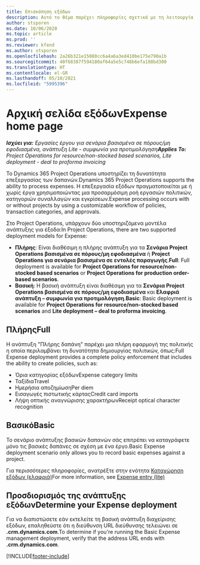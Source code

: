 ```yaml
---
title: Επισκόπηση εξόδων
description: Αυτό το θέμα παρέχει πληροφορίες σχετικά με τη λειτουργία εξόδων στο Project Operations.
author: stsporen
ms.date: 10/06/2020
ms.topic: article
ms.prod: ''
ms.reviewer: kfend
ms.author: stsporen
ms.openlocfilehash: 2a26b321e15080cc6a4a6a3ed410be175e790a1b
ms.sourcegitcommit: 40f68387f594180af64a5e5c748b6efa188bd300
ms.translationtype: HT
ms.contentlocale: el-GR
ms.lasthandoff: 05/10/2021
ms.locfileid: "5995396"
---
```

# <a name="expense-home-page"></a><span data-ttu-id="97cee-103">Αρχική σελίδα εξόδων</span><span class="sxs-lookup"><span data-stu-id="97cee-103">Expense home page</span></span>

<span data-ttu-id="97cee-104">_**Ισχύει για:** Εργασίες έργου για σενάρια βασισμένα σε πόρους/μη εφοδιασμένα, ανάπτυξη Lite - συμφωνία για προτιμολόγηση_</span><span class="sxs-lookup"><span data-stu-id="97cee-104">_**Applies To:** Project Operations for resource/non-stocked based scenarios, Lite deployment - deal to proforma invoicing_</span></span>


<span data-ttu-id="97cee-105">Το Dynamics 365 Project Operations υποστηρίζει τη δυνατότητα επεξεργασίας των δαπανών.</span><span class="sxs-lookup"><span data-stu-id="97cee-105">Dynamics 365 Project Operations supports the ability to process expenses.</span></span> <span data-ttu-id="97cee-106">Η επεξεργασία εξόδων πραγματοποιείται με ή χωρίς έργα χρησιμοποιώντας μια προσαρμόσιμη ροή εργασιών πολιτικών, κατηγοριών συναλλαγών και εγκρίσεων.</span><span class="sxs-lookup"><span data-stu-id="97cee-106">Expense processing occurs with or without projects by using a customizable workflow of policies, transaction categories, and approvals.</span></span>

<span data-ttu-id="97cee-107">Στο Project Operations, υπάρχουν δύο υποστηριζόμενα μοντέλα ανάπτυξης για έξοδα:</span><span class="sxs-lookup"><span data-stu-id="97cee-107">In Project Operations, there are two supported deployment models for Expense:</span></span> 

- <span data-ttu-id="97cee-108">**Πλήρης**: Είναι διαθέσιμη η πλήρης ανάπτυξη για τα **Σενάρια Project Operations βασισμένα σε πόρους/μη εφοδιασμένα** ή **Project Operations για σενάρια βασισμένα σε εντολές παραγωγής**.</span><span class="sxs-lookup"><span data-stu-id="97cee-108">**Full**: Full deployment is available for **Project Operations for resource/non-stocked based scenarios** or **Project Operations for production order-based scenarios**.</span></span>
- <span data-ttu-id="97cee-109">**Βασική**: Η βασική ανάπτυξη είναι διαθέσιμη για τα **Σενάρια Project Operations βασισμένα σε πόρους/μη εφοδιασμένα** και **Ελαφριά ανάπτυξη – συμφωνία για προτιμολόγηση**.</span><span class="sxs-lookup"><span data-stu-id="97cee-109">**Basic**: Basic deployment is available for **Project Operations for resource/non-stocked based scenarios** and **Lite deployment – deal to proforma invoicing**.</span></span>

## <a name="full"></a><span data-ttu-id="97cee-110">Πλήρης</span><span class="sxs-lookup"><span data-stu-id="97cee-110">Full</span></span> 
<span data-ttu-id="97cee-111">Η ανάπτυξη "Πλήρης δαπάνη" παρέχει μια πλήρη εφαρμογή της πολιτικής η οποία περιλαμβάνει τη δυνατότητα δημιουργίας πολιτικών, όπως:</span><span class="sxs-lookup"><span data-stu-id="97cee-111">Full Expense deployment provides a complete policy enforcement that includes the ability to create policies, such as:</span></span>

  - <span data-ttu-id="97cee-112">Όρια κατηγορίας εξόδων</span><span class="sxs-lookup"><span data-stu-id="97cee-112">Expense category limits</span></span>
  - <span data-ttu-id="97cee-113">Ταξίδια</span><span class="sxs-lookup"><span data-stu-id="97cee-113">Travel</span></span>
  - <span data-ttu-id="97cee-114">Ημερήσια αποζημίωση</span><span class="sxs-lookup"><span data-stu-id="97cee-114">Per diem</span></span>
  - <span data-ttu-id="97cee-115">Εισαγωγές πιστωτικής κάρτας</span><span class="sxs-lookup"><span data-stu-id="97cee-115">Credit card imports</span></span>
  - <span data-ttu-id="97cee-116">Λήψη οπτικής αναγνώρισης χαρακτήρων</span><span class="sxs-lookup"><span data-stu-id="97cee-116">Receipt optical character recognition</span></span>

## <a name="basic"></a><span data-ttu-id="97cee-117">Βασικό</span><span class="sxs-lookup"><span data-stu-id="97cee-117">Basic</span></span> 
<span data-ttu-id="97cee-118">Το σενάριο ανάπτυξης βασικών δαπανών σάς επιτρέπει να καταγράφετε μόνο τις βασικές δαπάνες σε σχέση με ένα έργο.</span><span class="sxs-lookup"><span data-stu-id="97cee-118">Basic Expense deployment scenario only allows you to record basic expenses against a project.</span></span> 

<span data-ttu-id="97cee-119">Για περισσότερες πληροφορίες, ανατρέξτε στην ενότητα [Καταχώρηση εξόδων (ελαφριά)](basic-expense.md)</span><span class="sxs-lookup"><span data-stu-id="97cee-119">For more information, see [Expense entry (lite)](basic-expense.md)</span></span>

## <a name="determine-your-expense-deployment"></a><span data-ttu-id="97cee-120">Προσδιορισμός της ανάπτυξης εξόδων</span><span class="sxs-lookup"><span data-stu-id="97cee-120">Determine your Expense deployment</span></span>
<span data-ttu-id="97cee-121">Για να διαπιστώσετε εάν εκτελείτε τη βασική ανάπτυξη διαχείρισης εξόδων, επαληθεύστε ότι η διεύθυνση URL διεύθυνσης τελειώνει σε **.crm.dynamics.com**.</span><span class="sxs-lookup"><span data-stu-id="97cee-121">To determine if you're running the Basic Expense management deployment, verify that the address URL ends with **.crm.dynamics.com**.</span></span> 


[!INCLUDE[footer-include](../includes/footer-banner.md)]